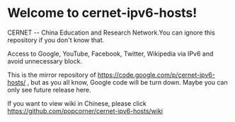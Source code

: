 # Welcome to cernet-ipv6-hosts!
CERNET -- China Education and Research Network.You can ignore this repository if you don't know that.

Access to Google, YouTube, Facebook, Twitter, Wikipedia via IPv6 and avoid unnecessary block.

This is the mirror repository of https://code.google.com/p/cernet-ipv6-hosts/ , but as you all know, Google code will be turn down. Maybe you can only see future release here.

If you want to view wiki in Chinese, please click https://github.com/popcorner/cernet-ipv6-hosts/wiki
